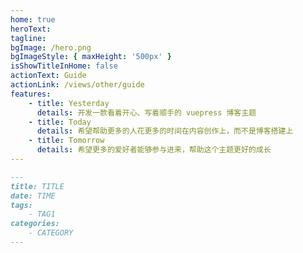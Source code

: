 ```yaml
---
home: true
heroText:
tagline:
bgImage: /hero.png
bgImageStyle: { maxHeight: '500px' }
isShowTitleInHome: false
actionText: Guide
actionLink: /views/other/guide
features:
    - title: Yesterday
      details: 开发一款看着开心、写着顺手的 vuepress 博客主题
    - title: Today
      details: 希望帮助更多的人花更多的时间在内容创作上，而不是博客搭建上
    - title: Tomorrow
      details: 希望更多的爱好者能够参与进来，帮助这个主题更好的成长
---
```


```markdown
---
title: TITLE
date: TIME
tags:
    - TAG1
categories:
    - CATEGORY
---
```

